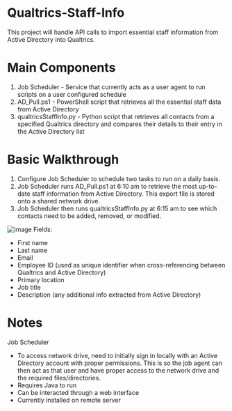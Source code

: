 # Qualtrics-Staff-Info

This project will handle API calls to import essential staff information from Active Directory into Qualtrics.

# Main Components
1. Job Scheduler - Service that currently acts as a user agent to run scripts on a user configured schedule
2. AD_Pull.ps1 - PowerShell script that retrieves all the essential staff data from Active Directory
3. qualtricsStaffInfo.py - Python script that retrieves all contacts from a specified Qualtrics directory and compares their details to their entry in the Active Directory list 

# Basic Walkthrough
1. Configure Job Scheduler to schedule two tasks to run on a daily basis. 
2. Job Scheduler runs AD_Pull.ps1 at 6:10 am to retrieve the most up-to-date staff information from Active Directory. This export file is stored onto a shared network drive.
3. Job Scheduler then runs qualtricsStaffInfo.py at 6:15 am to see which contacts need to be added, removed, or modified.

![image](https://user-images.githubusercontent.com/87395701/151998201-25346edf-d2fc-47d8-b274-9c8eb53dfc4f.png)
Fields:
- First name
- Last name
- Email
- Employee ID (used as unique identifier when cross-referencing between Qualtrics and Active Directory)
- Primary location
- Job title
- Description (any additional info extracted from Active Directory)

# Notes
Job Scheduler
- To access network drive, need to initially sign in locally with an Active Directory account with proper permissions. This is so the job agent can then act as that user and have proper access to the network drive and the required files/directories.
- Requires Java to run
- Can be interacted through a web interface
- Currently installed on remote server
